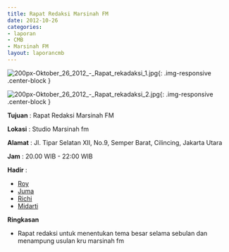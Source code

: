 ```yaml
---
title: Rapat Redaksi Marsinah FM
date: 2012-10-26
categories:
- laporan
- CMB
- Marsinah FM
layout: laporancmb
---
```


![200px-Oktober_26_2012_-_Rapat_rekadaksi_1.jpg](/uploads/200px-Oktober_26_2012_-_Rapat_rekadaksi_1.jpg){: .img-responsive .center-block }

![200px-Oktober_26_2012_-_Rapat_rekadaksi_2.jpg](/uploads/200px-Oktober_26_2012_-_Rapat_rekadaksi_2.jpg){: .img-responsive .center-block }


**Tujuan** : Rapat Redaksi Marsinah FM 

**Lokasi** : Studio Marsinah fm 

**Alamat** : Jl. Tipar Selatan XII, No.9, Semper Barat, Cilincing, Jakarta Utara 

**Jam** : 20.00 WIB - 22:00 WIB 

**Hadir** :
* [Roy](http://wiki.ciptamedia.org/wiki/Roy)
* [Juma](http://wiki.ciptamedia.org/wiki/Juma)
* [Richi](http://wiki.ciptamedia.org/wiki/Richi)
* [Midarti](http://wiki.ciptamedia.org/wiki/Midarti)

**Ringkasan**  
* Rapat redaksi untuk menentukan tema besar selama sebulan dan menampung usulan kru marsinah fm
